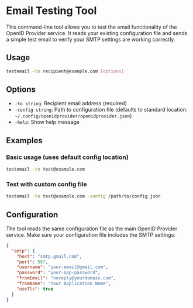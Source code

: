 # Email Testing Tool

This command-line tool allows you to test the email functionality of the OpenID Provider service. It reads your existing configuration file and sends a simple test email to verify your SMTP settings are working correctly.

## Usage

```bash
testemail -to recipient@example.com [options]
```

## Options

- `-to string`: Recipient email address (required)
- `-config string`: Path to configuration file (defaults to standard location: `~/.config/openidprovider/openidprovider.json`)
- `-help`: Show help message

## Examples

### Basic usage (uses default config location)
```bash
testemail -to test@example.com
```

### Test with custom config file
```bash
testemail -to test@example.com -config /path/to/config.json
```

## Configuration

The tool reads the same configuration file as the main OpenID Provider service. Make sure your configuration file includes the SMTP settings:

```json
{
  "smtp": {
    "host": "smtp.gmail.com",
    "port": 587,
    "username": "your-email@gmail.com",
    "password": "your-app-password",
    "fromEmail": "noreply@yourdomain.com",
    "fromName": "Your Application Name",
    "useTls": true
  }
}
```

